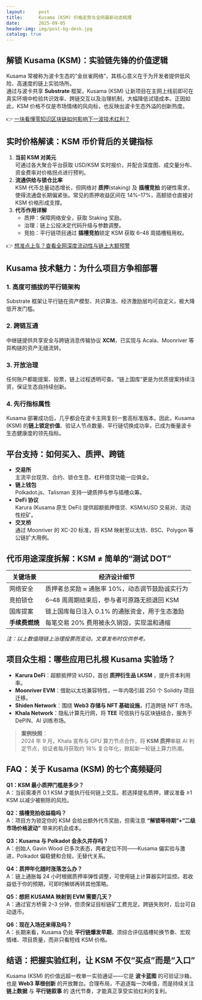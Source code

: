 ```yaml
---
layout:     post
title:      Kusama (KSM) 价格走势与全网最新动态梳理
date:       2025-09-05
header-img: img/post-bg-desk.jpg
catalog: true
---
```


## 解锁 Kusama (KSM)：实验链先锋的价值逻辑

Kusama 常被称为波卡生态的“金丝雀网络”，其核心意义在于为开发者提供低风险、高速度的链上实验场所。  
通过与波卡共享 **Substrate** 框架，Kusama (KSM) 让新项目在主网上线前即可在真实环境中检验共识效率、跨链交互以及治理机制，大幅降低试错成本。正因如此，KSM 价格不仅是市场情绪的风向标，也反映出波卡生态外溢的创新热度。

👉 [一块看懂零知识区块链如何影响下一波技术红利？](https://okxdog.com/)

## 实时价格解读：KSM 币价背后的关键指标

1. **当前 KSM 对美元**  
   可通过各大聚合平台获取 USD/KSM 实时报价，并配合深度图、成交量分布、资金费率对价格拐点进行预判。
2. **流通供给与锁仓比率**  
   KSM 代币总量动态增长，但网络对 **质押**(staking) 及 **插槽竞拍** 的硬性需求，使得流通盘长期偏紧张。常见的质押收益区间在 14%–17%，高额锁仓直接对 KSM 价格形成支撑。
3. **代币作用详解**  
   - 质押：保障网络安全，获取 Staking 奖励。  
   - 治理：链上公投决定代码升级与参数调整。  
   - 竞拍：平行链项目通过 **插槽竞拍**锁定 KSM 获取 6–48 周插槽租用权。  

👉 [想准点上车？查看全网深度流动性与链上大额预警](https://okxdog.com/)

## Kusama 技术魅力：为什么项目方争相部署

### 1. 高度可插拔的平行链架构  
   Substrate 框架让平行链在资产模型、共识算法、经济激励层均可自定义，极大降低开发门槛。  

### 2. 跨链互通  
   中继链提供共享安全与跨链消息传输协议 **XCM**，已实现与 Acala、Moonriver 等异构链的资产无缝流转。  

### 3. 开放治理  
   任何账户都能提案、投票，链上过程透明可查。“链上国库”更是为优质提案持续注资，保证生态自持续创新。  

### 4. 先行指标属性  
   Kusama 部署成功后，几乎都会在波卡主网复刻一套高标准版本。因此，Kusama (KSM) 的**链上锁定价值**、验证人节点数量、平行链切换成功率，已成为衡量波卡生态健康度的领先指标。

## 平台支持：如何买入、质押、跨链

- **交易所**  
  主流平台现货、合约、锁仓生息、杠杆借贷功能一应俱全。  
- **链上钱包**  
  Polkadot.js、Talisman 支持一键质押与参与插槽众筹。  
- **DeFi 协议**  
  Karura (Kusama 原生 DeFi) 提供超额抵押借贷、KSM/kUSD 交易对、流动性挖矿。  
- **交叉桥**  
  通过 Moonriver 的 XC-20 标准，将 KSM 映射至以太坊、BSC、Polygon 等公链扩大用例。  

## 代币用途深度拆解：KSM ≠ 简单的“测试 DOT”

| 关键场景        | 经济设计细节                                      |
| --------------- | ------------------------------------------------- |
| 网络安全        | 质押者总奖励 ≈ 通胀率 10%，动态调节鼓励诚实行为   |
| 竞拍锁仓        | 6–48 周周期结束后，参与者可原路无损退回 KSM        |
| 国库提案        | 链上国库每日注入 0.1% 的通胀资金，用于生态激励    |
| **手续费燃焼**  | 每笔交易 20% 费用被永久销毁，实现温和通缩          |

*注：以上数值随链上治理投票而变动，文章发布时仅供参考。*

## 项目众生相：哪些应用已扎根 Kusama 实验场？

- **Karura DeFi**：超额抵押贷 kUSD，首创 **质押衍生品 LKSM** ，提升资本利用率。  
- **Moonriver EVM**：借助以太坊兼容特性，一年内吸引超 250 个 Solidity 项目迁移。  
- **Shiden Network**：围绕 **Web3 存储与 NFT 基础设施**，打造跨链 NFT 市场。  
- **Khala Network**：隐私计算先行网，将 **TEE** 可信执行与区块链结合，服务于 DePIN、AI 训练市场。

> **案例快照**：  
> 2024 年 9 月，Khala 宣布与 GPU 算力节点合作，将 **KSM 质押**串联 AI 判定节点，验证者每月获取约 18% 复合年化，掀起新一轮链上算力热潮。

## FAQ：关于 Kusama (KSM) 的七个高频疑问

**Q1：KSM 最小质押门槛是多少？**  
A：当前需凑齐 0.1 KSM 才能执行任何链上交互。若选择提名质押，建议准备 ≥1 KSM 以减少被剔除的风险。

**Q2：插槽竞拍收益稳吗？**  
A：项目方为锁定你的 KSM 会给出额外代币奖励，但需注意 **“解锁等待期”+“二级市场价格波动”** 带来的机会成本。

**Q3：Kusama 与 Polkadot 会永久并存吗？**  
A：创始人 Gavin Wood 已多次表态，两者定位不同——Kusama 偏实验与激进，Polkadot 偏稳健和合规，无替代关系。

**Q4：质押年化随时涨落怎么办？**  
A：链上通胀每 24 小时根据质押率弹性调整，可使用链上计算器实时监控。若收益低于你的预期，可即时解绑再转其他策略。

**Q5：想把 KUSAMA 映射到 EVM 需要几天？**  
A：通过官方桥需 2–3 分钟，但须保证目标链矿工费充足。跨链失败时，后台可自动退币。

**Q6：现在入场还来得及吗？**  
A：长期来看，Kusama 仍处 **平行链爆发早期**，须综合评估插槽轮换节奏、宏观情绪、项目质量，而非只看短线 KSM 价格。

## 结语：把握实验红利，让 KSM 不仅“买点”而是“入口”

Kusama (KSM) 的价值远超一枚单一实验通证——它是 **波卡蓝图** 的可验证沙箱，也是 **Web3 草根创新** 的开放舞台。合理布局，不追逐每一次峰值，而是持续关注 **链上数据** 与 **平行链叙事** 的 迭代节奏，才能真正享受实验红利的复利。